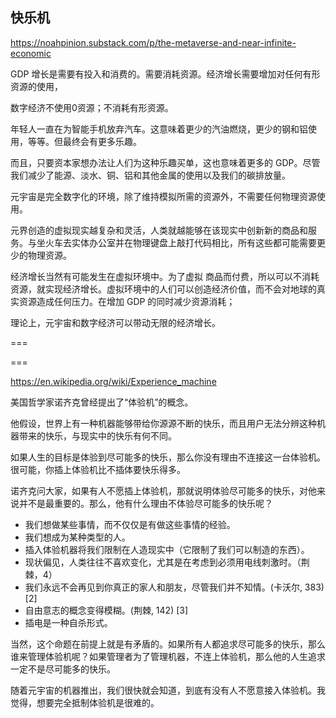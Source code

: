 ## 快乐机

https://noahpinion.substack.com/p/the-metaverse-and-near-infinite-economic

GDP 增长是需要有投入和消费的。需要消耗资源。经济增长需要增加对任何有形资源的使用，

数字经济不使用0资源；不消耗有形资源。

年轻人一直在为智能手机放弃汽车。这意味着更少的汽油燃烧，更少的钢和铝使用，等等。但最终会有更多乐趣。

而且，只要资本家想办法让人们为这种乐趣买单，这也意味着更多的 GDP。尽管我们减少了能源、淡水、铜、铝和其他金属的使用以及我们的碳排放量。

元宇宙是完全数字化的环境，除了维持模拟所需的资源外，不需要任何物理资源使用。

元界创造的虚拟现实越复杂和灵活，人类就越能够在该现实中创新新的商品和服务。与坐火车去实体办公室并在物理键盘上敲打代码相比，所有这些都可能需要更少的物理资源。

经济增长当然有可能发生在虚拟环境中。为了虚拟
商品而付费，所以可以不消耗资源，就实现经济增长。虚拟环境中的人们可以创造经济价值，而不会对地球的真实资源造成任何压力。在增加 GDP 的同时减少资源消耗；

理论上，元宇宙和数字经济可以带动无限的经济增长。

===


===

https://en.wikipedia.org/wiki/Experience_machine

美国哲学家诺齐克曾经提出了“体验机”的概念。

他假设，世界上有一种机器能够带给你源源不断的快乐，而且用户无法分辨这种机器带来的快乐，与现实中的快乐有何不同。

如果人生的目标是体验到尽可能多的快乐，那么你没有理由不连接这一台体验机。很可能，你插上体验机比不插体要快乐得多。

诺齐克问大家，如果有人不愿插上体验机，那就说明体验尽可能多的快乐，对他来说并不是最重要的。那么，他有什么理由不体验尽可能多的快乐呢？

- 我们想做某些事情，而不仅仅是有做这些事情的经验。
- 我们想成为某种类型的人。
- 插入体验机器将我们限制在人造现实中（它限制了我们可以制造的东西）。
- 现状偏见，人类往往不喜欢变化，尤其是在考虑到必须用电线刺激时。（荆棘，4）
- 我们永远不会再见到你真正的家人和朋友，尽管我们并不知情。(卡沃尔, 383) [2]
- 自由意志的概念变得模糊。(荆棘, 142) [3]
- 插电是一种自杀形式。

当然，这个命题在前提上就是有矛盾的。如果所有人都追求尽可能多的快乐，那么谁来管理体验机呢？如果管理者为了管理机器，不连上体验机，那么他的人生追求一定不是尽可能多的快乐。

随着元宇宙的机器推出，我们很快就会知道，到底有没有人不愿意接入体验机。我觉得，想要完全抵制体验机是很难的。